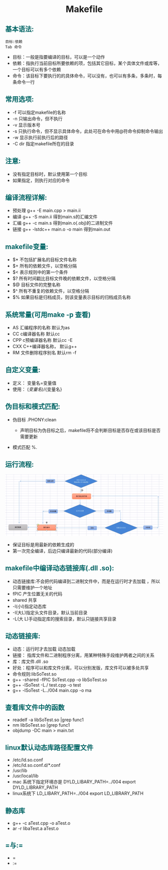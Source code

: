 # <center>Makefile</center>
## __<font color="#006666">基本语法:</font>__

```
目标:依赖
Tab 命令
```
- 目标：一般是指要编译的目标，可以是一个动作
- 依赖：指执行当前目标所要依赖的项，包括其它目标，某个具体文件或库等，一个目标可以有多个依赖
- 命令：该目标下要执行的的具体命令，可以没有，也可以有多条，多条时，每条命令一行

## __<font color="#006666">常用选项:</font>__
- -f 可以指定makefile的名称
- -n 只输出命令，但不执行
- -v 显示版本号
- -s 只执行命令，但不显示具体命令，此处可在命令中用@符命令抑制命令输出
-  -w 显示执行前执行后的路径
-  -C dir 指定makefile所在的目录
  
## __<font color="#006666">注意:</font>__
- 没有指定目标时，默认使用第一个目标
- 如果指定，则执行对应的命令
  
## __<font color="#006666">编译流程详解:</font>__
- 预处理 g++ -E main.cpp > main.ii
- 编译 g++ -S main.ii  得到main.s的汇编文件
- 汇编 g++ -c main.s 得到main.o(.obj)的二进制文件
- 链接 g++ -lstdc++ main.o -o main 得到main.out

## __<font color="#006666">makefile变量:</font>__
- $* 不包括扩展名的目标文件名称
- $+ 所有的依赖文件，以空格分隔
- $< 表示规则中的第一个条件
- $? 所有时间戳比目标文件晚的依赖文件，以空格分隔
- $@ 目标文件的完整名称
- $^ 所有不重复的依赖文件，以空格分隔
- $% 如果目标是归档成员，则该变量表示目标的归档成员名称

## __<font color="#006666">系统常量(可用make -p 查看)</font>__
- AS 汇编程序的名称 默认为as
- CC c编译器名称 默认cc
- CPP c预编译器名称 默认cc -E
- CXX C++编译器名称， 默认g++
- RM 文件删除程序别名 默认rm -f

## __<font color="#006666">自定义变量:</font>__
- 定义： 变量名=变量值
- 使用： $(变量名)/${变量名}

## __<font color="#006666">伪目标和模式匹配:</font>__
- 伪目标 .PHONY:clean
  - 声明目标为伪目标之后，makefile将不会判断目标是否存在或该目标是否需要更新

- 模式匹配 %.
  
## __<font color="#006666">运行流程:</font>__
![图片](./pics/makefile执行流程.png)
- 保证目标是用最新的依赖生成的
- 第一次完全编译，后边只编译最新的代码(部分编译)

## __<font color="#006666">makefile中编译动态链接库(.dll .so):</font>__
- 动态链接库:不会把代码编译到二进制文件中，而是在运行时才去加载 ，所以只需要维护一个地址
- fPIC 产生位置无关的代码
- shared 共享
- -l(小l)指定动态库
- -I(大L)指定头文件目录，默认当前目录
- -L(大 L)手动指定库的搜索目录，默认只链接共享目录

## __<font color="#006666">动态链接库:</font>__
- 动态：运行时才去加载 动态加载 
- 链接： 指库文件和二进制程序分离，用某种特殊手段维护两者之间的关系
- 库：库文件.dll .so
- 好处：程序可以和库文件分离，可以分别发版，库文件可以被多处共享
- 命令规则:libSoTest.so
- g++ -shared -fPIC SoTest.cpp -o libSoTest.so
- g++ -lSoTest -L./ test.cpp -o test
- g++ -lSoTest -L../004 main.cpp -o ma
  
## __<font color="#006666">查看库文件中的函数</font>__
- readelf -a libSoTest.so |grep func1
- nm libSoTest.so |grep func1
- objdump -DC main > main.txt

## __<font color="#006666">linux默认动态库路径配置文件</font>__
- /etc/ld.so.conf 
- /etc/ld.so.conf.d/*.conf
- /usr/lib
- /usr/local/lib
- mac 系统下指定环境亦是 DYLD_LIBARY_PATH=../004 export DYLD_LIBRARY_PATH
- linux系统下 LD_LIBARY_PATH=../004  export LD_LIBRARY_PATH

## __<font color="#006666">静态库</font>__
- g++ -c aTest.cpp -o aTest.o       
- ar -r libaTest.a aTest.o

## __<font color="#006666">=与:=</font>__
- =
- := 